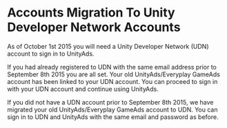 # Accounts Migration To Unity Developer Network Accounts

As of October 1st 2015 you will need a Unity Developer Network (UDN) account to sign in to UnityAds.

If you had already registered to UDN with the same email address prior to ​September 8th 2015​ you are all set. Your old UnityAds/Everyplay GameAds account has been linked to your UDN account. You can proceed to sign in with your UDN account and continue using UnityAds.

If you did not have a UDN account prior to ​September 8th 2015​, we have migrated your old UnityAds/Everyplay GameAds account to UDN. You can sign in to UDN and UnityAds with the same email and password as before.